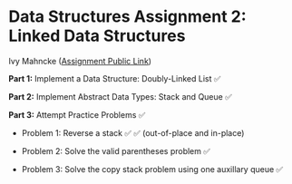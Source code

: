 # Data Structures Assignment 2: Linked Data Structures
Ivy Mahncke ([Assignment Public Link](https://olindsa2025.github.io/assignments/assignment_02.html))

**Part 1:** Implement a Data Structure: Doubly-Linked List ✅

**Part 2:** Implement Abstract Data Types: Stack and Queue ✅

**Part 3:** Attempt Practice Problems ✅

- Problem 1: Reverse a stack ✅ ✅ (out-of-place and in-place)

- Problem 2: Solve the valid parentheses problem ✅

- Problem 3: Solve the copy stack problem using one auxillary queue ✅
